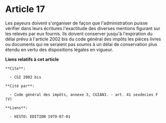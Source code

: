 # Article 17

Les payeurs doivent s'organiser de façon que l'administration puisse vérifier dans leurs écritures l'exactitude des diverses
mentions figurant sur les relevés par eux fournis. Ils doivent conserver  jusqu'à l'expiration du délai prévu à l'article
2002 bis du code général des impôts  les pièces  livres ou documents qui ne seraient pas soumis à un délai de conservation
plus étendu en vertu des dispositions légales en vigueur.

**Liens relatifs à cet article**

	**Cite**:

	  - CGI 2002 bis

	**Cité par**:

	  - Code général des impôts, annexe 3, CGIAN3. - art. 41 sexdecies F (V)

	**Liens**:

	  - HISTO: EDITION 1979-07-01
